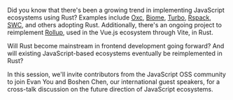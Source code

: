 Did you know that there's been a growing trend in implementing JavaScript ecosystems using Rust? Examples include [Oxc](https://oxc.rs/), [Biome](https://biomejs.dev/), [Turbo](https://turbo.build/), [Rspack](https://www.rspack.dev/), [SWC](https://swc.rs/), and others adopting Rust. Additionally, there's an ongoing project to reimplement [Rollup](https://rolldown.rs/), used in the Vue.js ecosystem through Vite, in Rust.

Will Rust become mainstream in frontend development going forward? And will existing JavaScript-based ecosystems eventually be reimplemented in Rust?

In this session, we'll invite contributors from the JavaScript OSS community to join Evan You and Boshen Chen, our international guest speakers, for a cross-talk discussion on the future direction of JavaScript ecosystems.
